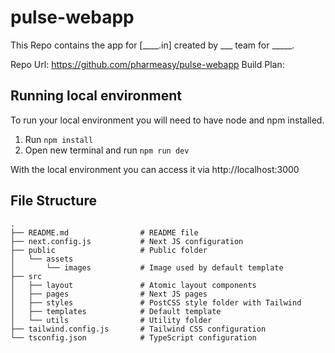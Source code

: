 # pulse-webapp
This Repo contains the app for [____.in] created by ___ team for _____.

Repo Url: https://github.com/pharmeasy/pulse-webapp
Build Plan: 

## Running local environment
To run your local environment you will need to have node and npm installed.

1. Run `npm install`
2. Open new terminal and run `npm run dev`

With the local environment you can access it via http://localhost:3000


## File Structure
```
.
├── README.md                # README file
├── next.config.js           # Next JS configuration
├── public                   # Public folder
│   └── assets
│       └── images           # Image used by default template
├── src
│   ├── layout               # Atomic layout components
│   ├── pages                # Next JS pages
│   ├── styles               # PostCSS style folder with Tailwind
│   ├── templates            # Default template
│   └── utils                # Utility folder
├── tailwind.config.js       # Tailwind CSS configuration
└── tsconfig.json            # TypeScript configuration
```